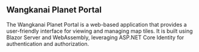 ## Wangkanai Planet Portal

The Wangkanai Planet Portal is a web-based application that provides a user-friendly interface for viewing and managing map tiles.
It is built using Blazor Server and WebAssembly, leveraging ASP.NET Core Identity for authentication and authorization.
